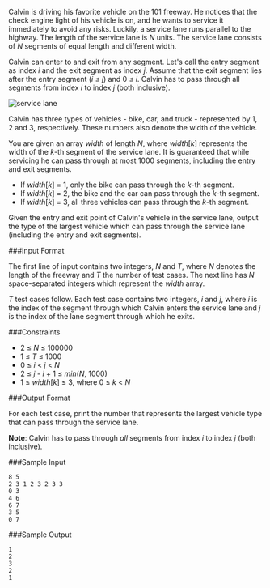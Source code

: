 Calvin is driving his favorite vehicle on the 101 freeway. He notices that the check engine light of his vehicle is on, and he wants to service it immediately to avoid any risks. Luckily, a service lane runs parallel to the highway. The length of the service lane is *N* units. The service lane consists of *N* segments of equal length and different width.

Calvin can enter to and exit from any segment. Let's call the entry segment as index *i* and the exit segment as index *j*. Assume that the exit segment lies after the entry segment (*i* ≤ *j*) and 0 ≤ *i*. Calvin has to pass through all segments from index *i* to index *j* (both inclusive).

![service lane](https://hr-testcases.s3.amazonaws.com/1331 "service lane")

Calvin has three types of vehicles - bike, car, and truck - represented by 1, 2 and 3, respectively. These numbers also denote the width of the vehicle.

You are given an array *width* of length *N*, where *width*[*k*] represents the width of the *k*-th segment of the service lane. It is guaranteed that while servicing he can pass through at most 1000 segments, including the entry and exit segments.

* If *width*[*k*] = 1, only the bike can pass through the *k*-th segment.
* If *width*[*k*] = 2, the bike and the car can pass through the *k*-th segment.
* If *width*[*k*] = 3, all three vehicles can pass through the *k*-th segment.

Given the entry and exit point of Calvin's vehicle in the service lane, output the type of the largest vehicle which can pass through the service lane (including the entry and exit segments).

###Input Format

The first line of input contains two integers, *N* and *T*, where *N* denotes the length of the freeway and *T* the number of test cases. The next line has *N* space-separated integers which represent the *width* array.

*T* test cases follow. Each test case contains two integers, *i* and *j*, where *i* is the index of the segment through which Calvin enters the service lane and *j* is the index of the lane segment through which he exits.

###Constraints 
* 2 ≤ *N* ≤ 100000
* 1 ≤ *T* ≤ 1000
* 0 ≤ *i* < *j* < *N*
* 2 ≤ *j* - *i* + 1 ≤ *min*(*N*, 1000)
* 1 ≤ *width*[*k*] ≤ 3, where 0 ≤ *k* < *N*

###Output Format

For each test case, print the number that represents the largest vehicle type that can pass through the service lane.

**Note**: Calvin has to pass through *all* segments from index *i* to index *j* (both inclusive).

###Sample Input
```
8 5
2 3 1 2 3 2 3 3
0 3
4 6
6 7
3 5
0 7
```
###Sample Output
```
1
2
3
2
1
```
